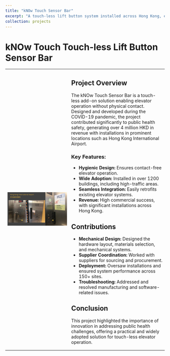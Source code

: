 ```yaml
---
title: "kNOw Touch Sensor Bar"
excerpt: "A touch-less lift button system installed across Hong Kong, ensuring hygiene and safety during the pandemic. <br/><img src='/images/Knowtouch_1.png'>"
collection: projects
---
```


# kNOw Touch Touch-less Lift Button Sensor Bar

<table>
  <tr>
    <td style="width: 40%;">
      <img src='/images/Knowtouch_1.png' alt='Touch Sensor Image' style="width: 100%;">
    </td>
    <td style="width: 60%;">
      <h2>Project Overview</h2>
      <p>The kNOw Touch Sensor Bar is a touch-less add-on solution enabling elevator operation without physical contact. Designed and developed during the COVID-19 pandemic, the project contributed significantly to public health safety, generating over 4 million HKD in revenue with installations in prominent locations such as Hong Kong International Airport.</p>
      <h3>Key Features:</h3>
      <ul>
        <li><strong>Hygienic Design:</strong> Ensures contact-free elevator operation.</li>
        <li><strong>Wide Adoption:</strong> Installed in over 1200 buildings, including high-traffic areas.</li>
        <li><strong>Seamless Integration:</strong> Easily retrofits existing elevator systems.</li>
        <li><strong>Revenue:</strong> High commercial success, with significant installations across Hong Kong.</li>
      </ul>
      <h2>Contributions</h2>
      <ul>
        <li><strong>Mechanical Design:</strong> Designed the hardware layout, materials selection, and mechanical systems.</li>
        <li><strong>Supplier Coordination:</strong> Worked with suppliers for sourcing and procurement.</li>
        <li><strong>Deployment:</strong> Oversaw installations and ensured system performance across 150+ sites.</li>
        <li><strong>Troubleshooting:</strong> Addressed and resolved manufacturing and software-related issues.</li>
      </ul>
      <h2>Conclusion</h2>
      <p>This project highlighted the importance of innovation in addressing public health challenges, offering a practical and widely adopted solution for touch-less elevator operation.</p>
    </td>
  </tr>
</table>